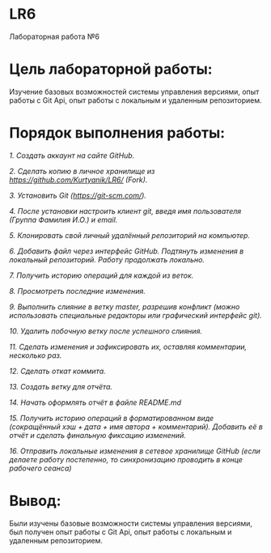# LR6
Лабораторная работа №6

# Цель лабораторной работы:

Изучение базовых возможностей системы
управления версиями, опыт работы с Git Api, опыт работы с локальным и
удаленным репозиторием.

# Порядок выполнения работы:

*1. Создать аккаунт на сайте GitHub.*

*2. Сделать копию в личное хранилище из
https://github.com/Kurtyanik/LR6/ (Fork).*

*3. Установить Git (https://git-scm.com/).*

*4. После установки настроить клиент git, введя имя пользователя (Группа
Фамилия И.О.) и email.*

*5. Клонировать свой личный удалённый репозиторий на компьютер.*

*6. Добавить файл через интерфейс GitHub. Подтянуть изменения в
локальный репозиторий.
Работу продолжать локально.*

*7. Получить историю операций для каждой из веток.*

*8. Просмотреть последние изменения.*

*9. Выполнить слияние в ветку master, разрешив конфликт (можно
использовать специальные редакторы или графический интерфейс git).*

*10. Удалить побочную ветку после успешного слияния.*

*11. Сделать изменения и зафиксировать их, оставляя комментарии,
несколько раз.*

*12. Сделать откат коммита.*

*13. Создать ветку для отчёта.*

*14. Начать оформлять отчёт в файле README.md*

*15. Получить историю операций в форматированном виде (сокращённый
хэш + дата + имя автора + комментарий). Добавить её в отчёт и сделать
финальную фиксацию изменений.*

*16. Отправить локальные изменения в сетевое хранилище GitHub (если
делаете работу постепенно, то синхронизацию проводить в конце рабочего
сеанса)*

# Вывод:

Были изучены базовые возможности системы
управления версиями, был получен опыт работы с Git Api, опыт работы с локальным и
удаленным репозиторием.